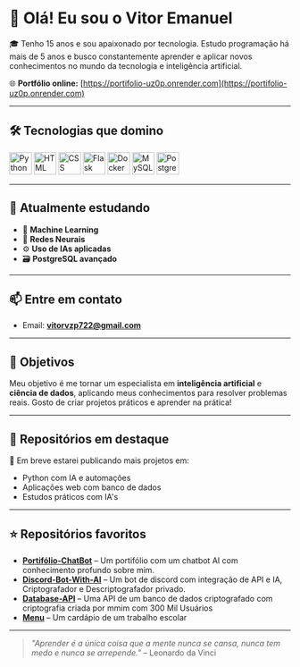 # 👋 Olá! Eu sou o Vitor Emanuel

🎓 Tenho 15 anos e sou apaixonado por tecnologia. Estudo programação há mais de 5 anos e busco constantemente aprender e aplicar novos conhecimentos no mundo da tecnologia e inteligência artificial.

🌐 **Portfólio online:** [https://portifolio-uz0p.onrender.com](https://portifolio-uz0p.onrender.com)

---

## 🛠️ Tecnologias que domino

<p>
  <img src="https://cdn.jsdelivr.net/gh/devicons/devicon/icons/python/python-original.svg" height="40" alt="Python"/>
  <img src="https://cdn.jsdelivr.net/gh/devicons/devicon/icons/html5/html5-original.svg" height="40" alt="HTML"/>
  <img src="https://cdn.jsdelivr.net/gh/devicons/devicon/icons/css3/css3-original.svg" height="40" alt="CSS"/>
  <img src="https://cdn.jsdelivr.net/gh/devicons/devicon/icons/flask/flask-original.svg" height="40" alt="Flask"/>
  <img src="https://cdn.jsdelivr.net/gh/devicons/devicon/icons/docker/docker-original.svg" height="40" alt="Docker"/>
  <img src="https://cdn.jsdelivr.net/gh/devicons/devicon/icons/mysql/mysql-original.svg" height="40" alt="MySQL"/>
  <img src="https://cdn.jsdelivr.net/gh/devicons/devicon/icons/postgresql/postgresql-original.svg" height="40" alt="PostgreSQL"/>
</p>

---

## 📘 Atualmente estudando

- 🤖 **Machine Learning**  
- 🧠 **Redes Neurais**  
- ⚙️ **Uso de IAs aplicadas**  
- 🗃️ **PostgreSQL avançado**

---

## 📫 Entre em contato

- Email: **vitorvzp722@gmail.com**

---

## 🚀 Objetivos

Meu objetivo é me tornar um especialista em **inteligência artificial** e **ciência de dados**, aplicando meus conhecimentos para resolver problemas reais. Gosto de criar projetos práticos e aprender na prática!

---

## 📂 Repositórios em destaque

📌 Em breve estarei publicando mais projetos em:

- Python com IA e automações  
- Aplicações web com banco de dados  
- Estudos práticos com IA's 

---

## ⭐ Repositórios favoritos

- [**Portifólio-ChatBot**](https://github.com/Vitorvzp/Port-folio) – Um portifólio com um chatbot AI com conhecimento profundo sobre mim.
- [**Discord-Bot-With-AI**](https://github.com/Vitorvzp/DiscordBot) – Um bot de discord com integração de API e IA, Criptografador e Descriptografador privado.
- [**Database-API**](https://github.com/Vitorvzp/API) – Uma API de um banco de dados criptografado com criptografia criada por mmim com 300 Mil Usuários 
- [**Menu**](https://github.com/Vitorvzp/Gourmet) – Um cardápio de um trabalho escolar

---

> _"Aprender é a única coisa que a mente nunca se cansa, nunca tem medo e nunca se arrepende."_ – Leonardo da Vinci
